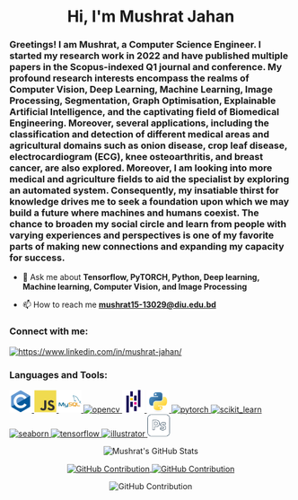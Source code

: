 <h1 align="center">Hi, I'm Mushrat Jahan</h1>
<h3 align="left">
Greetings! I am Mushrat, a Computer Science Engineer. I started my research work in 2022 and have published multiple papers in the Scopus-indexed Q1 journal and conference. My profound research interests encompass the realms of Computer Vision, Deep Learning, Machine Learning, Image Processing, Segmentation, Graph Optimisation, Explainable Artificial Intelligence, and the captivating field of Biomedical Engineering. Moreover, several applications, including the classification and detection of different medical areas and agricultural domains such as onion disease, crop leaf disease, electrocardiogram (ECG), knee osteoarthritis, and breast cancer, are also explored. Moreover, I am looking into more medical and agriculture fields to aid the specialist by exploring an automated system. Consequently, my insatiable thirst for knowledge drives me to seek a foundation upon which we may build a future where machines and humans coexist. The chance to broaden my social circle and learn from people with varying experiences and perspectives is one of my favorite parts of making new connections and expanding my capacity for success.
</h3>

- 💬 Ask me about **Tensorflow, PyTORCH, Python, Deep learning, Machine learning, Computer Vision, and Image Processing**

- 📫 How to reach me **mushrat15-13029@diu.edu.bd**


<h3 align="left">Connect with me:</h3>
<p align="left">
<a href="https://linkedin.com/in/https:https://www.linkedin.com/in/mushrat-jahan/" 
target="blank"><img align="center" src="https://raw.githubusercontent.com/rahuldkjain/github-profile-readme-generator/master/src/images/icons/Social/linked-in-alt.svg" alt="https://www.linkedin.com/in/mushrat-jahan/" height="30" width="40" /></a>
</p>

<h3 align="left">Languages and Tools:</h3>
<p align="left"> <a href="https://www.cprogramming.com/" target="_blank" rel="noreferrer"> <img src="https://raw.githubusercontent.com/devicons/devicon/master/icons/c/c-original.svg" alt="c" width="40" height="40"/> </a> <a href="https://developer.mozilla.org/en-US/docs/Web/JavaScript" target="_blank" rel="noreferrer"> <img src="https://raw.githubusercontent.com/devicons/devicon/master/icons/javascript/javascript-original.svg" alt="javascript" width="40" height="40"/> </a> <a href="https://www.mysql.com/" target="_blank" rel="noreferrer"> <img src="https://raw.githubusercontent.com/devicons/devicon/master/icons/mysql/mysql-original-wordmark.svg" alt="mysql" width="40" height="40"/> </a> <a href="https://opencv.org/" target="_blank" rel="noreferrer"> <img src="https://www.vectorlogo.zone/logos/opencv/opencv-icon.svg" alt="opencv" width="40" height="40"/> </a> <a href="https://pandas.pydata.org/" target="_blank" rel="noreferrer"> <img src="https://raw.githubusercontent.com/devicons/devicon/2ae2a900d2f041da66e950e4d48052658d850630/icons/pandas/pandas-original.svg" alt="pandas" width="40" height="40"/> </a> <a href="https://www.python.org" target="_blank" rel="noreferrer"> <img src="https://raw.githubusercontent.com/devicons/devicon/master/icons/python/python-original.svg" alt="python" width="40" height="40"/> </a> <a href="https://pytorch.org/" target="_blank" rel="noreferrer"> <img src="https://www.vectorlogo.zone/logos/pytorch/pytorch-icon.svg" alt="pytorch" width="40" height="40"/> </a> <a href="https://scikit-learn.org/" target="_blank" rel="noreferrer"> <img src="https://upload.wikimedia.org/wikipedia/commons/0/05/Scikit_learn_logo_small.svg" alt="scikit_learn" width="40" height="40"/> </a> <a href="https://seaborn.pydata.org/" target="_blank" rel="noreferrer"> <img src="https://seaborn.pydata.org/_images/logo-mark-lightbg.svg" alt="seaborn" width="40" height="40"/> </a> <a href="https://www.tensorflow.org" target="_blank" rel="noreferrer"> <img src="https://www.vectorlogo.zone/logos/tensorflow/tensorflow-icon.svg" alt="tensorflow" width="40" height="40"/> </a> <a href="https://www.adobe.com/in/products/illustrator.html" target="_blank" rel="noreferrer"> <img src="https://www.vectorlogo.zone/logos/adobe_illustrator/adobe_illustrator-icon.svg" alt="illustrator" width="40" height="40"/> </a> <a href="https://www.photoshop.com/en" target="_blank" rel="noreferrer"> <img src="https://raw.githubusercontent.com/devicons/devicon/master/icons/photoshop/photoshop-line.svg" alt="photoshop" width="40" height="40"/> </a> </p>


<p align="center">
 <img src="https://github-readme-stats.vercel.app/api?username=mushrat-jahan&theme=dark&show_icons=true&hide_border=true&count_private=true" alt="Mushrat's GitHub Stats" />
</p>
<p align="center">
  <a href="https://github.com/mushrat-jahan">
    <img align="center"  height="190px" src="https://github-readme-stats.vercel.app/api/top-langs/?username=mushrat-jahan&layout=compact&bg_color=000000&text_color=FFFFFF&title_color=FFFFFF" alt="GitHub Contribution"/>
  </a>
  <a href="https://github.com/mushrat-jahan">
    <img align="center"  height="190px"src="https://github-readme-streak-stats.herokuapp.com?user=mushrat-jahan&theme=dark&border_radius=5&fire=EB5454&ring=EB5454&currStreakLabel=EB5454" alt="GitHub Contribution"/>
  </a>
</p>

<p align="center">
<img  width="900px" src="https://github-profile-summary-cards.vercel.app/api/cards/profile-details?username=mushrat-jahan&theme=dark&Icon=FFFFFF"  alt="GitHub Contribution"/>
</p>

